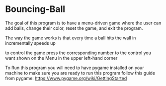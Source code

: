 # Bouncing-Ball
The goal of this program is to have a menu-driven game where the user can 
add balls, change their color, reset the game, and exit the program.

The way the game works is that every time a ball hits the wall in incrementally speeds up

to control the game press the corresponding number to the control you want shown on the Menu in the upper
left-hand corner

To Run this program you will need to have pygame installed on your machine
to make sure you are ready to run this program follow this guide from pygame: https://www.pygame.org/wiki/GettingStarted

